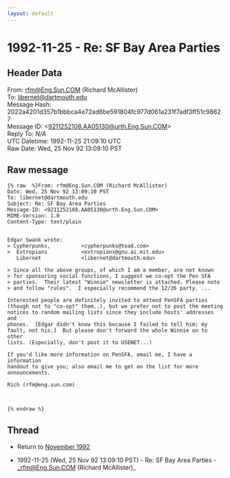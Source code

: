 ```yaml
---
layout: default
---
```


# 1992-11-25 - Re: SF Bay Area Parties

## Header Data

From: rfm@Eng.Sun.COM (Richard McAllister)<br>
To: libernet@dartmouth.edu<br>
Message Hash: 2022a4201d357b1bbbca4e72ad6be591804fc977d061a231f7adf3ff51c98627<br>
Message ID: \<9211252108.AA05130@urth.Eng.Sun.COM\><br>
Reply To: _N/A_<br>
UTC Datetime: 1992-11-25 21:09:10 UTC<br>
Raw Date: Wed, 25 Nov 92 13:09:10 PST<br>

## Raw message

```
{% raw  %}From: rfm@Eng.Sun.COM (Richard McAllister)
Date: Wed, 25 Nov 92 13:09:10 PST
To: libernet@dartmouth.edu
Subject: Re: SF Bay Area Parties
Message-ID: <9211252108.AA05130@urth.Eng.Sun.COM>
MIME-Version: 1.0
Content-Type: text/plain


Edgar Swank wrote:
> Cypherpunks,          <cypherpunks@toad.com>
>  Extropians           <extropians@gnu.ai.mit.edu>
   Libernet             <libernet@dartmouth.edu>
 
> Since all the above groups, of which I am a member, are not known
> for sponsoring social functions, I suggest we co-opt the Pen SFA
> parties.  Their latest "Winnie" newsletter is attached. Please note
> and follow "rules".  I especially recommend the 12/26 party. ...

Interested people are definitely invited to attend PenSFA parties
(though not to "co-opt" them..), but we prefer not to post the meeting
notices to random mailing lists since they include hosts' addresses and
phones.  [Edgar didn't know this because I failed to tell him; my
fault, not his.]  But please don't forward the whole Winnie on to other
lists. (Especially, don't post it to USENET...)

If you'd like more information on PenSFA, email me, I have a information
handout to give you; also email me to get on the list for more announcements.

Rich (rfm@eng.sun.com)



{% endraw %}
```

## Thread

+ Return to [November 1992](/years/1992/11)

+ 1992-11-25 (Wed, 25 Nov 92 13:09:10 PST) - Re: SF Bay Area Parties - _rfm@Eng.Sun.COM (Richard McAllister)_

